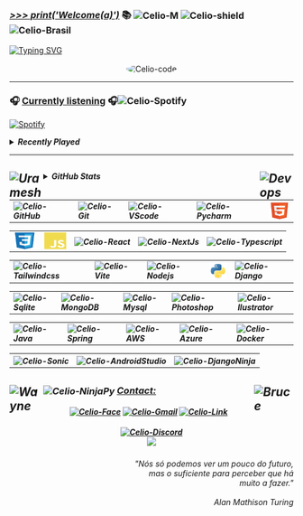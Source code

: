 ### <i> <font color="blue"> [>>> print('Welcome(a)')](https://www.udemy.com/pt/) </font> </i> 📚 <img align="center" alt="Celio-M" height="50" width="50" src="https://user-images.githubusercontent.com/210965/90380868-888d2100-e074-11ea-8f1f-2920212eb45c.gif"> <img align="center" alt="Celio-shield" height="30" width="30" src="https://user-images.githubusercontent.com/66346161/123515458-16826100-d6b5-11eb-8d41-f02bf6281c0c.png"><img align="center" alt="Celio-Brasil" height="31" width="31" src="https://repository-images.githubusercontent.com/278511967/48ed4100-c24d-11ea-9e60-86bc02eb48a0">

[![Typing SVG](https://readme-typing-svg.demolab.com?font=Fira%20Code&duration=4000&pause=1000&color=4EAAF7&center=true&vCenter=true&width=1000&height=20&lines=Ol%C3%A1%2C+meu+nome+%C3%A9+Celio+Amaral;Sou+graduado+em+Sistemas+de+Informa%C3%A7%C3%A3o;Apaixonado+por+tecnologia+e+inova%C3%A7%C3%A3o)](https://git.io/typing-svg)
<div align="center">
  <img align="center" alt="Celio-code" height="150" widith= "150" style="border-radius: 50%;" src="https://github.com/rajaprerak/rajaprerak/blob/master/developer.gif">
</div>

----

### 🎧 [Currently listening](https://open.spotify.com/user/31jjp6p5x7jvk74kttubrbj66oim) 🎧<img alt="Celio-Spotify" height="10" width="35" src="https://raw.githubusercontent.com/kirilkirkov/Spotify-WebApi-PHP-SDK/master/.github/logo%402x.png">

[![Spotify](https://novatorem-git-main-celioamaral.vercel.app/api/spotify)](https://open.spotify.com/user/31jjp6p5x7jvk74kttubrbj66oim)
<details>
  <summary><b><i>Recently Played</summary>
  <a href="https://open.spotify.com/user/31jjp6p5x7jvk74kttubrbj66oim"><img src="https://spotify-recently-played-readme.vercel.app/api?user=31jjp6p5x7jvk74kttubrbj66oim&unique=true&count=10" alt="Spotify recently played"></a>
</details>

----
## <img align="left" alt="Urameshi" height="50" width="60" src="https://i.pinimg.com/originals/d0/da/a8/d0daa84e0ae3b9e80f93f7c344da0134.png"> <img align="right" alt="Devops" height="50" width="60" src="https://user-images.githubusercontent.com/85323953/189705648-ba4e073c-caa9-43ae-a31c-107f29228f3a.png">
##

<details>
  <summary><b><i>GitHub Stats</summary>
  <img height="160em" src="https://github-readme-stats-sigma-seven.vercel.app/api?username=CelioAmaral&hide=&show_icons=true&theme=monokaivibrant&count_private=true"/>
  <img height="160em" src="https://github-readme-stats-git-masterrstaa-rickstaa.vercel.app/api/top-langs/?username=CelioAmaral&hide_progress=true&langs_count=8&theme=monokaivibrant"/>
</details>

<table align="center"><br>
  <tr>
    <td><img align="center" alt="Celio-GitHub" height="30" width="40" src="https://cdn.jsdelivr.net/gh/devicons/devicon/icons/github/github-original.svg"></td>
    <td><img align="center" alt="Celio-Git" height="30" width="40" src="https://cdn.jsdelivr.net/gh/devicons/devicon/icons/git/git-original.svg"></td>
    <td><img align="center" alt="Celio-VScode" height="30" width="40" src="https://cdn.jsdelivr.net/gh/devicons/devicon/icons/vscode/vscode-original.svg"></td>
    <td><img align="center" alt="Celio-Pycharm" height="30" width="40" src="https://cdn.jsdelivr.net/gh/devicons/devicon/icons/pycharm/pycharm-original.svg"></td>
    <td><img align="center" alt="Celio-HTML" height="30" width="40" src="https://raw.githubusercontent.com/devicons/devicon/master/icons/html5/html5-original.svg"></td>
  </tr>
</table>

<table align="center">
  <tr>
    <td><img align="center" alt="Celio-CSS" height="30" width="40" src="https://raw.githubusercontent.com/devicons/devicon/master/icons/css3/css3-original.svg"></td>
    <td><img align="center" alt="Celio-Js" height="30" width="40" src="https://raw.githubusercontent.com/devicons/devicon/master/icons/javascript/javascript-plain.svg"></td>
    <td><img align="center" alt="Celio-React" height="30" width="40" src="https://cdn.jsdelivr.net/gh/devicons/devicon/icons/react/react-original-wordmark.svg"></td>
    <td><img align="center" alt="Celio-NextJs" height="30" width="30" src="https://cdn.jsdelivr.net/gh/devicons/devicon/icons/nextjs/nextjs-line.svg"></td>
    <td><img align="center" alt="Celio-Typescript" height="30" width="40" src="https://cdn.jsdelivr.net/gh/devicons/devicon/icons/typescript/typescript-original.svg"></td>
  </tr>
</table>

<table align="center">
  <tr>
    <td><img align="center" alt="Celio-Tailwindcss" height="30" width="40" src="https://cdn.jsdelivr.net/gh/devicons/devicon/icons/tailwindcss/tailwindcss-plain.svg"></td>
    <td><img align="center" alt="Celio-Vite" height="30" width="40" src="https://www.svgrepo.com/show/374167/vite.svg"></td>
    <td><img align="center" alt="Celio-Nodejs" height="30" width="40" src="https://cdn.jsdelivr.net/gh/devicons/devicon/icons/nodejs/nodejs-original.svg"></td>
    <td><img align="center" alt="Celio-Python" height="30" width="40" src="https://raw.githubusercontent.com/devicons/devicon/master/icons/python/python-original.svg"></td>
    <td><img align="center" alt="Celio-Django" height="50" width="60" src="https://cdn.jsdelivr.net/gh/devicons/devicon/icons/django/django-plain-wordmark.svg"></td>
  </tr>
</table>

<table align="center">
  <tr>
    <td><img align="center" alt="Celio-Sqlite" height="50" width="60" src="https://cdn.jsdelivr.net/gh/devicons/devicon/icons/sqlite/sqlite-original-wordmark.svg"></td>
    <td><img align="center" alt="Celio-MongoDB" height="40" width="40" src="https://cdn.jsdelivr.net/gh/devicons/devicon/icons/mongodb/mongodb-original-wordmark.svg"></td>
    <td><img align="center" alt="Celio-Mysql" height="50" width="60" src="https://cdn.jsdelivr.net/gh/devicons/devicon/icons/mysql/mysql-original-wordmark.svg"></td>
    <td><img align="center" alt="Celio-Photoshop" height="30" width="40" src="https://cdn.jsdelivr.net/gh/devicons/devicon/icons/photoshop/photoshop-plain.svg"></td>
    <td><img align="center" alt="Celio-Ilustrator" height="30" width="40" src="https://cdn.jsdelivr.net/gh/devicons/devicon/icons/illustrator/illustrator-plain.svg"></td>
  </tr>
</table>

<table align="center">
  <tr>
    <td><img align="center" alt="Celio-Java" height="40" width="40" src="https://cdn.jsdelivr.net/gh/devicons/devicon/icons/java/java-original-wordmark.svg"></td>
    <td><img align="center" alt="Celio-Spring" height="40" width="40" src="https://cdn.jsdelivr.net/gh/devicons/devicon/icons/spring/spring-original-wordmark.svg"></td>
    <td><img align="center" alt="Celio-AWS" height="40" width="40" src="https://cdn.iconscout.com/icon/free/png-256/free-aws-1869025-1583149.png"></td>
    <td><img align="center" alt="Celio-Azure" height="60" width="60" src="https://cdn.jsdelivr.net/gh/devicons/devicon/icons/azure/azure-original-wordmark.svg"></td>
    <td><img align="center" alt="Celio-Docker" height="40" width="40" src="https://cdn.jsdelivr.net/gh/devicons/devicon/icons/docker/docker-original-wordmark.svg"></td>
  </tr>
</table>

<table align="center">
  <tr>
    <td><img align="center" alt="Celio-Sonic" height="40" width="40" src="https://camo.githubusercontent.com/8560f512fee137ae2b22da61a48bfdbef617f3dc4eaa33dfce17fcfcc9df7ee6/68747470733a2f2f6e6f746261642e736f6674776172652f696d672f736f6e69635f6c6f676f2e676966"></td>
    <td><img align="center" alt="Celio-AndroidStudio" height="40" width="40" src="https://cdn.jsdelivr.net/gh/devicons/devicon/icons/androidstudio/androidstudio-original.svg"></td>
    <td><img align="center" alt="Celio-DjangoNinja" height="40" width="40" src="https://camo.githubusercontent.com/d9ab5077aaa9a95b16eff5a0054a300ab08f50c2236c8cb59c75795bd54c12c5/68747470733a2f2f646a616e676f2d6e696e6a612e726573742d6672616d65776f726b2e636f6d2f696d672f6c6f676f2d6269672e706e67"></td>
  </tr>
</table>

## <img align="left" alt="Wayne" height="60" width="60" src="https://avatars.githubusercontent.com/u/3408641?v=4"> <img align="right" alt="Bruce" height="60" width="70" src="https://www.pngmart.com/files/2/Batman-PNG-Photos.png">
##
- ### <img align="center" alt="Celio-NinjaPy" height="35" width="35" src="https://camo.githubusercontent.com/28a89d3c85971c80dc86fbd3e0aa8bd80c8919f98127ddb4270b485c850c586a/68747470733a2f2f662e636c6f75642e6769746875622e636f6d2f6173736574732f363035343935312f323132303836302f64363035376332382d393163372d313165332d393337662d3565363463653065393638652e706e67"> <i> [Contact:](https://www.linkedin.com/in/celioamaral20) </i>
<div align="center">
  <a href="https://www.facebook.com/CelioSilvaiD" target="_blank"><img align="center" alt="Celio-Face" height="30" width="90" src="https://img.shields.io/badge/Facebook-1877F2?style=flat&logo=facebook&logoColor=white" target="_blank"></a> 
  <a href = "mailto:celiosilvaibf@gmail.com"><img align="center" alt="Celio-Gmail" height="30" width="90" src="https://img.shields.io/badge/-Gmail-%23333?style=flat&logo=gmail&logoColor=white" target="_blank"></a>
  <a href="https://www.linkedin.com/in/celioamaral20" target="_blank"><img align="center" alt="Celio-Link" height="30" width="90" src="https://img.shields.io/badge/-LinkedIn-%230077B5?style=flat&logo=linkedin&logoColor=white" target="_blank"></a> 
</div><br>
<div align="center">
  <a href="https://discord.com/channels/celio_amaral" target="_blank"><img align="center" alt="Celio-Discord" height="30" width="90" src="https://img.shields.io/badge/Discord-%237289DA.svg?logo=discord&logoColor=white" target="_blank"></a>
</div>
<div align="center">
  <img height="100em" src="https://upload.wikimedia.org/wikipedia/commons/thumb/d/df/Dueling_lightsabers.svg/640px-Dueling_lightsabers.svg.png"/>
</div>
<h6 align="right"> 
"Nós só podemos ver um pouco do futuro,<br>
mas o suficiente para perceber que há<br>
muito a fazer."<br>
<br>
Alan Mathison Turing
</h6>
